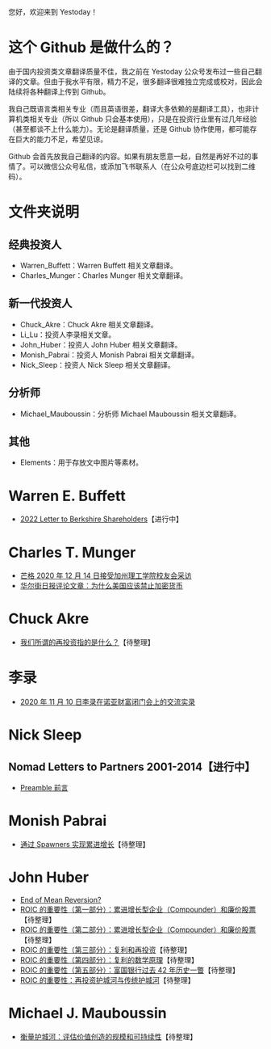 您好，欢迎来到 Yestoday！

# 这个 Github 是做什么的？

由于国内投资类文章翻译质量不佳，我之前在 Yestoday 公众号发布过一些自己翻译的文章。但由于我水平有限，精力不足，很多翻译很难独立完成或校对，因此会陆续将各种翻译上传到 Github。

我自己既语言类相关专业（而且英语很差，翻译大多依赖的是翻译工具），也非计算机类相关专业（所以 Github 只会基本使用），只是在投资行业里有过几年经验（甚至都谈不上什么能力）。无论是翻译质量，还是 Github 协作使用，都可能存在巨大的能力不足，希望见谅。

Github 会首先放我自己翻译的内容。如果有朋友愿意一起，自然是再好不过的事情了。可以微信公众号私信，或添加飞书联系人（在公众号底边栏可以找到二维码）。

# 文件夹说明

## 经典投资人

- Warren_Buffett：Warren Buffett 相关文章翻译。
- Charles_Munger：Charles Munger 相关文章翻译。

## 新一代投资人

- Chuck_Akre：Chuck Akre 相关文章翻译。
- Li_Lu：投资人李录相关文章。
- John_Huber：投资人 John Huber 相关文章翻译。
- Monish_Pabrai：投资人 Monish Pabrai 相关文章翻译。
- Nick_Sleep：投资人 Nick Sleep 相关文章翻译。

## 分析师

- Michael_Mauboussin：分析师 Michael Mauboussin 相关文章翻译。

## 其他

- Elements：用于存放文中图片等素材。

# Warren E. Buffett

- [2022 Letter to Berkshire Shareholders](https://github.com/pzponge/Yestoday/blob/main/Warren_Buffett/2022_Letter_to_Berkshire_Shareholders.md)【进行中】

# Charles T. Munger

- [芒格 2020 年 12 月 14 日接受加州理工学院校友会采访](https://github.com/pzponge/Yestoday/blob/main/Charles_Munger/%E8%8A%92%E6%A0%BC%202020%20%E5%B9%B4%2012%20%E6%9C%88%2014%20%E6%97%A5%E6%8E%A5%E5%8F%97%E5%8A%A0%E5%B7%9E%E7%90%86%E5%B7%A5%E5%AD%A6%E9%99%A2%E6%A0%A1%E5%8F%8B%E4%BC%9A%E9%87%87%E8%AE%BF.md)
- [华尔街日报评论文章：为什么美国应该禁止加密货币](https://github.com/pzponge/Yestoday/blob/main/Charles_Munger/Why_America_Should_Ban_Crypto.md)

# Chuck Akre

- [我们所谓的再投资指的是什么？](https://github.com/pzponge/Yestoday/blob/main/Chuck_Akre/%E6%88%91%E4%BB%AC%E6%89%80%E8%B0%93%E7%9A%84%E5%86%8D%E6%8A%95%E8%B5%84%E6%8C%87%E7%9A%84%E6%98%AF%E4%BB%80%E4%B9%88%EF%BC%9F.md)【待整理】

# 李录

- [2020 年 11 月 10 日李录在诺亚财富闭门会上的交流实录](https://github.com/pzponge/Yestoday/blob/main/Li_Lu/2020%20%E5%B9%B4%2011%20%E6%9C%88%2010%20%E6%97%A5%E6%9D%8E%E5%BD%95%E5%9C%A8%E8%AF%BA%E4%BA%9A%E8%B4%A2%E5%AF%8C%E9%97%AD%E9%97%A8%E4%BC%9A%E4%B8%8A%E7%9A%84%E4%BA%A4%E6%B5%81%E5%AE%9E%E5%BD%95.md)

# Nick Sleep

## Nomad Letters to Partners 2001-2014【进行中】

- [Preamble 前言](https://github.com/pzponge/Yestoday/blob/main/Nick_Sleep/Nomad_Letters_to_Partners_2001-2014/Preamble.md)

# Monish Pabrai

- [通过 Spawners 实现累进增长](https://github.com/pzponge/Yestoday/blob/main/Monish_Pabrai/%E9%80%9A%E8%BF%87%20Spawners%20%E5%AE%9E%E7%8E%B0%E7%B4%AF%E8%BF%9B%E5%A2%9E%E9%95%BF.md)【待整理】

# John Huber

- [End of Mean Reversion?](https://github.com/pzponge/Yestoday/blob/main/John_Huber/End_of_Mean_Reversion.md)
- [ROIC 的重要性（第一部分）：累进增长型企业（Compounder）和廉价股票](https://github.com/pzponge/Yestoday/blob/main/John_Huber/ROIC%20%E7%9A%84%E9%87%8D%E8%A6%81%E6%80%A7%EF%BC%88%E7%AC%AC%E4%B8%80%E9%83%A8%E5%88%86%EF%BC%89%EF%BC%9A%E7%B4%AF%E8%BF%9B%E5%A2%9E%E9%95%BF%E5%9E%8B%E4%BC%81%E4%B8%9A%EF%BC%88Compounder%EF%BC%89%E5%92%8C%E5%BB%89%E4%BB%B7%E8%82%A1%E7%A5%A8.md)【待整理】
- [ROIC 的重要性（第二部分）：累进增长型企业（Compounder）和廉价股票](https://github.com/pzponge/Yestoday/blob/main/John_Huber/ROIC%20%E7%9A%84%E9%87%8D%E8%A6%81%E6%80%A7%EF%BC%88%E7%AC%AC%E4%BA%8C%E9%83%A8%E5%88%86%EF%BC%89%EF%BC%9A%E7%B4%AF%E8%BF%9B%E5%A2%9E%E9%95%BF%E5%9E%8B%E4%BC%81%E4%B8%9A%EF%BC%88Compounder%EF%BC%89%E5%92%8C%E5%BB%89%E4%BB%B7%E8%82%A1%E7%A5%A8.md)【待整理】
- [ROIC 的重要性（第三部分）：复利和再投资](https://github.com/pzponge/Yestoday/blob/main/John_Huber/ROIC%20%E7%9A%84%E9%87%8D%E8%A6%81%E6%80%A7%EF%BC%88%E7%AC%AC%E4%B8%89%E9%83%A8%E5%88%86%EF%BC%89%EF%BC%9A%E5%A4%8D%E5%88%A9%E5%92%8C%E5%86%8D%E6%8A%95%E8%B5%84.md)【待整理】
- [ROIC 的重要性（第四部分）：复利的数学原理](https://github.com/pzponge/Yestoday/blob/main/John_Huber/ROIC%20%E7%9A%84%E9%87%8D%E8%A6%81%E6%80%A7%EF%BC%88%E7%AC%AC%E5%9B%9B%E9%83%A8%E5%88%86%EF%BC%89%EF%BC%9A%E5%A4%8D%E5%88%A9%E7%9A%84%E6%95%B0%E5%AD%A6%E5%8E%9F%E7%90%86.md)【待整理】
- [ROIC 的重要性（第五部分）：富国银行过去 42 年历史一瞥](https://github.com/pzponge/Yestoday/blob/main/John_Huber/ROIC%20%E7%9A%84%E9%87%8D%E8%A6%81%E6%80%A7%EF%BC%88%E7%AC%AC%E4%BA%94%E9%83%A8%E5%88%86%EF%BC%89%EF%BC%9A%E5%AF%8C%E5%9B%BD%E9%93%B6%E8%A1%8C%E8%BF%87%E5%8E%BB%2042%20%E5%B9%B4%E5%8E%86%E5%8F%B2%E4%B8%80%E7%9E%A5.md)【待整理】
- [ROIC 的重要性：再投资护城河与传统护城河](https://github.com/pzponge/Yestoday/blob/main/John_Huber/ROIC%20%E7%9A%84%E9%87%8D%E8%A6%81%E6%80%A7%EF%BC%9A%E5%86%8D%E6%8A%95%E8%B5%84%E6%8A%A4%E5%9F%8E%E6%B2%B3%E4%B8%8E%E4%BC%A0%E7%BB%9F%E6%8A%A4%E5%9F%8E%E6%B2%B3.md)【待整理】

# Michael J. Mauboussin

- [衡量护城河：评估价值创造的规模和可持续性](https://github.com/pzponge/Yestoday/blob/main/Michael_Mauboussin/%E8%A1%A1%E9%87%8F%E6%8A%A4%E5%9F%8E%E6%B2%B3%EF%BC%9A%E8%AF%84%E4%BC%B0%E4%BB%B7%E5%80%BC%E5%88%9B%E9%80%A0%E7%9A%84%E8%A7%84%E6%A8%A1%E5%92%8C%E5%8F%AF%E6%8C%81%E7%BB%AD%E6%80%A7.md)【待整理】
